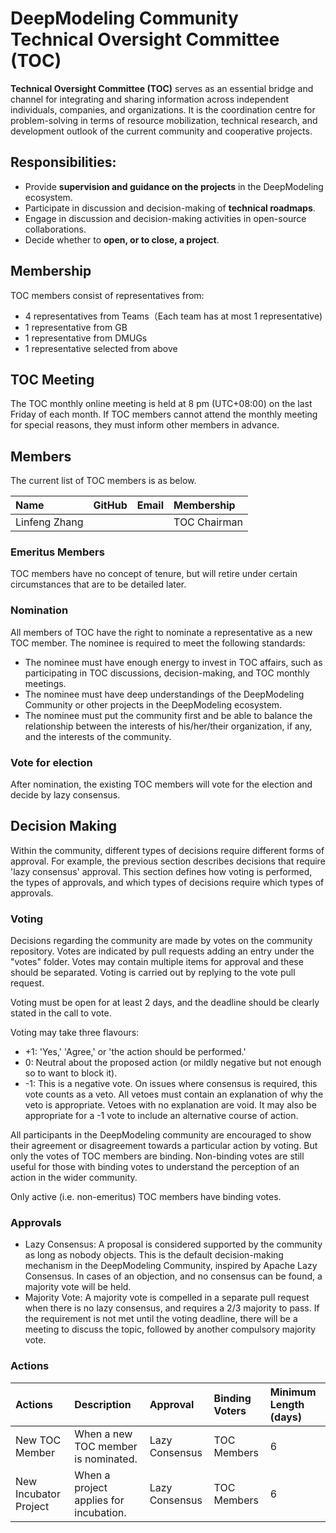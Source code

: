 # DeepModeling Community Technical Oversight Committee (TOC)

**Technical Oversight Committee (TOC)** serves as an essential bridge and channel for integrating and sharing information across independent individuals, companies, and organizations. It is the coordination centre for problem-solving in terms of resource mobilization, technical research, and development outlook of the current community and cooperative projects.

## Responsibilities:
- Provide **supervision and guidance on the projects** in the DeepModeling ecosystem.
- Participate in discussion and decision-making of **technical roadmaps**.
- Engage in discussion and decision-making activities in open-source collaborations.
- Decide whether to **open, or to close, a project**.

## Membership
TOC members consist of representatives from:
- 4 representatives from Teams（Each team has at most 1 representative)
- 1 representative from GB
- 1 representative from DMUGs
- 1 representative selected from above

## TOC Meeting
The TOC monthly online meeting is held at 8 pm (UTC+08:00) on the last Friday of each month. 
If TOC members cannot attend the monthly meeting for special reasons, they must inform other members in advance.

## Members
The current list of TOC members is as below.

| Name                        | GitHub                                                  | Email                          | Membership   |
| :-------------------------- | ------------------------------------------------------- | ------------------------------ | :----------- |
| Linfeng Zhang               |                                                         |                                | TOC Chairman |


### Emeritus Members
TOC members have no concept of tenure, but will retire under certain circumstances that are to be detailed later.

### Nomination
All members of TOC have the right to nominate a representative as a new TOC member. The nominee is required to meet the following standards:
- The nominee must have enough energy to invest in TOC affairs, such as participating in TOC discussions, decision-making, and TOC monthly meetings.
- The nominee must have deep understandings of the DeepModeling Community or other projects in the DeepModeling ecosystem.
- The nominee must put the community first and be able to balance the relationship between the interests of his/her/their organization, if any, and the interests of the community.

### Vote for election
After nomination, the existing TOC members will vote for the election and decide by lazy consensus.


## Decision Making

Within the community, different types of decisions require different forms of approval. For example, the previous section describes decisions that require 'lazy consensus' approval. This section defines how voting is performed, the types of approvals, and which types of decisions require which types of approvals.

### Voting

Decisions regarding the community are made by votes on the community repository. Votes are indicated by pull requests adding an entry under the "votes" folder. Votes may contain multiple items for approval and these should be separated. Voting is carried out by replying to the vote pull request.

Voting must be open for at least 2 days, and the deadline should be clearly stated in the call to vote.

Voting may take three flavours:
- +1: 'Yes,' 'Agree,' or 'the action should be performed.'
- 0: Neutral about the proposed action (or mildly negative but not enough so to want to block it).
- -1: This is a negative vote. On issues where consensus is required, this vote counts as a veto. All vetoes must contain an explanation of why the veto is appropriate. Vetoes with no explanation are void. It may also be appropriate for a -1 vote to include an alternative course of action.

All participants in the DeepModeling community are encouraged to show their agreement or disagreement towards a particular action by voting. But only the votes of TOC members are binding. Non-binding votes are still useful for those with binding votes to understand the perception of an action in the wider community.

Only active (i.e. non-emeritus) TOC members have binding votes.

### Approvals
- Lazy Consensus: A proposal is considered supported by the community as long as nobody objects. This is the default decision-making mechanism in the DeepModeling Community, inspired by Apache Lazy Consensus. 
In cases of an objection, and no consensus can be found, a majority vote will be held.
- Majority Vote: A majority vote is compelled in a separate pull request when there is no lazy consensus, and requires a 2/3 majority to pass. If the requirement is not met until the voting deadline, there will be a meeting to discuss the topic, followed by another compulsory majority vote.

### Actions

| Actions               | Description                            | Approval       | Binding Voters | Minimum Length (days) |
| :-------------------- | :------------------------------------- | :------------- | :------------- | :-------------------- |
| New TOC Member        | When a new TOC member is nominated.    | Lazy Consensus | TOC Members    | 6                     |
| New Incubator Project | When a project applies for incubation. | Lazy Consensus | TOC Members    | 6                     |
